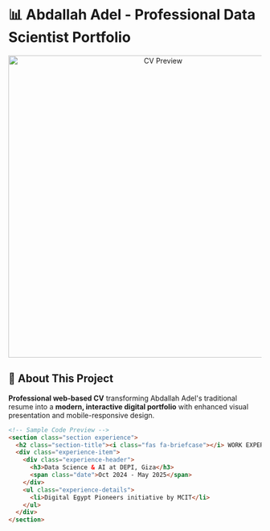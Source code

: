 # 📊 Abdallah Adel - Professional Data Scientist Portfolio

<div align="center">
  <img src="https://via.placeholder.com/800x450.png?text=CV+Website+Preview" alt="CV Preview" width="600"/>
</div>

## 🚀 About This Project

**Professional web-based CV** transforming Abdallah Adel's traditional resume into a **modern, interactive digital portfolio** with enhanced visual presentation and mobile-responsive design.

```html
<!-- Sample Code Preview -->
<section class="section experience">
  <h2 class="section-title"><i class="fas fa-briefcase"></i> WORK EXPERIENCE</h2>
  <div class="experience-item">
    <div class="experience-header">
      <h3>Data Science & AI at DEPI, Giza</h3>
      <span class="date">Oct 2024 - May 2025</span>
    </div>
    <ul class="experience-details">
      <li>Digital Egypt Pioneers initiative by MCIT</li>
    </ul>
  </div>
</section>
